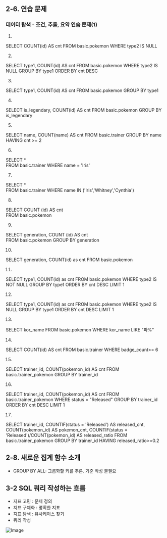 ## 2-6. 연습 문제

### 데이터 탐색 - 조건, 추출, 요약 연습 문제(1)

1. 

SELECT
    COUNT(id) AS cnt
FROM basic.pokemon
WHERE type2 IS NULL

2. 

<!--집계 함수는 GROUP BY 와 같이 다님. 집계하는 기준(컬럼)이 없으면 COUNT만 쓸 수 있으나, 집계하는 기준이 있다면 그 기준 컬럼을 GROUP BY에 써줘야 함-->

SELECT 
    type1,
    COUNT(id) AS cnt
FROM basic.pokemon
WHERE type2 IS NULL
GROUP BY type1
ORDER BY cnt DESC

3. 

SELECT 
    type1,
    COUNT(id) AS cnt
FROM basic.pokemon
GROUP BY type1

<!--DISTINCT는 중복 없이 값을 알고 싶을 때 -->

4. 

SELECT
    is_legendary,
    COUNT(id) AS cnt
FROM basic.pokemon
GROUP BY is_legendary

<!--GROUP BY(ORDER BY) 1 : 1은 SELECT의 첫 컬럼을 의미 -->

5. 

SELECT
    name,
    COUNT(name) AS cnt
FROM basic.trainer
GROUP BY name
HAVING cnt >= 2

<!--집계 후 조건 : HAVING -->

6. 

SELECT
    *    
FROM basic.trainer
WHERE name = 'Iris'

7. 

SELECT
    *    
FROM basic.trainer
WHERE name IN ('Iris','Whitney','Cynthia')

8. 

SELECT
    COUNT (id) AS cnt   
FROM basic.pokemon

9. 

SELECT
    generation,
    COUNT (id) AS cnt   
FROM basic.pokemon
GROUP BY generation

10. 

SELECT
  generation,
  COUNT(id) as cnt
FROM basic.pokemon

11.  

SELECT
  type1,
  COUNT(id) as cnt
FROM basic.pokemon
WHERE type2 IS NOT NULL
GROUP BY type1
ORDER BY cnt DESC
LIMIT 1

12. 

SELECT 
  type1,
  COUNT(id) as cnt
FROM basic.pokemon
WHERE type2 IS NULL
GROUP BY type1
ORDER BY cnt DESC
LIMIT 1

13. 

SELECT
  kor_name
FROM basic.pokemon
WHERE kor_name LIKE "파%"

14. 

SELECT
  COUNT(id) AS cnt
FROM basic.trainer
WHERE badge_count>= 6

15. 
SELECT
  trainer_id,
  COUNT(pokemon_id) AS cnt
FROM basic.trainer_pokemon
GROUP BY trainer_id

16. 
SELECT
  trainer_id,
  COUNT(pokemon_id) AS cnt
FROM basic.trainer_pokemon
WHERE status = "Released"
GROUP BY trainer_id
ORDER BY cnt DESC
LIMIT 1

17. 
SELECT 
  trainer_id,
  COUNTIF(status = 'Released') AS released_cnt,
  COUNT(pokemon_id) AS pokemon_cnt,
  COUNTIF(status = 'Released')/COUNT(pokemon_id) AS released_ratio
FROM basic.trainer_pokemon
GROUP BY trainer_id
HAVING released_ratio>=0.2

## 2-8. 새로운 집계 함수 소개
- GROUP BY ALL: 그룹화할 키를 추론. 기준 작성 불필요

## 3-2 SQL 쿼리 작성하는 흐름
- 지표 고민 : 문제 정의
- 지표 구체화 : 명확한 지표
- 지표 탐색 : 유사케이스 찾기
- 쿼리 작성

![Image](https://github.com/user-attachments/assets/316c64e7-9314-4870-aa2f-bc9f8a4b739d)
